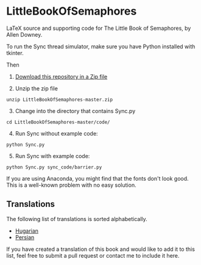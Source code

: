 # LittleBookOfSemaphores

LaTeX source and supporting code for The Little Book of Semaphores, by Allen Downey.

To run the Sync thread simulator, make sure you have Python installed with tkinter.

Then

1. [Download this repository in a Zip file](https://github.com/AllenDowney/LittleBookOfSemaphores/archive/refs/heads/master.zip)

2. Unzip the zip file

```
unzip LittleBookOfSemaphores-master.zip
```

3. Change into the directory that contains Sync.py

```
cd LittleBookOfSemaphores-master/code/
```

4. Run Sync without example code:

```
python Sync.py
```

5. Run Sync with example code:

```
python Sync.py sync_code/barrier.py 
```

If you are using Anaconda, you might find that the fonts don't look good. This is a well-known problem with no easy solution.

## Translations

The following list of translations is sorted alphabetically.

- [Hugarian](https://github.com/bodri5/LittleBookOfSemaphoresHungarian)
- [Persian](https://github.com/ircsbook/LittleBookOfSemaphores)

If you have created a translation of this book and would like to add it to this list, feel free to submit a pull request or contact me to include it here.